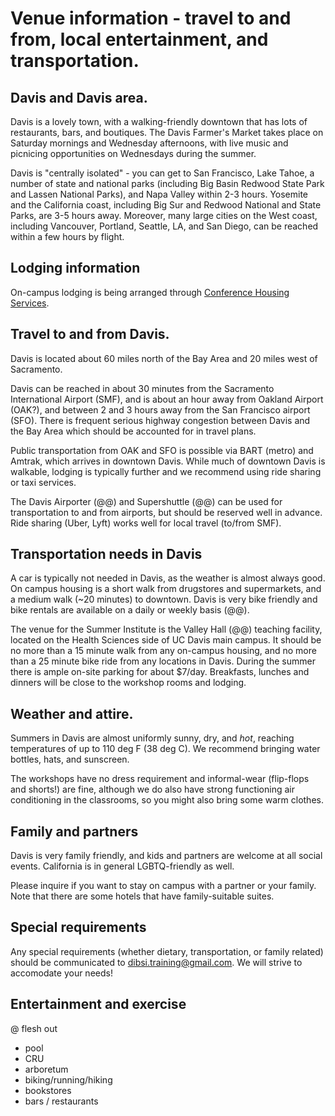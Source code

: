 # Venue information - travel to and from, local entertainment, and transportation.

## Davis and Davis area.

Davis is a lovely town, with a walking-friendly downtown that has lots
of restaurants, bars, and boutiques.  The Davis Farmer's Market takes
place on Saturday mornings and Wednesday afternoons, with live music
and picnicing opportunities on Wednesdays during the summer.

Davis is "centrally isolated" - you can get to San Francisco, Lake
Tahoe, a number of state and national parks (including Big Basin
Redwood State Park and Lassen National Parks), and Napa Valley within
2-3 hours.  Yosemite and the California coast, including Big Sur and
Redwood National and State Parks, are 3-5 hours away.  Moreover, many
large cities on the West coast, including Vancouver, Portland,
Seattle, LA, and San Diego, can be reached within a few hours by
flight.

## Lodging information

On-campus lodging is being arranged through [Conference Housing Services](http://confhsg.ucdavis.edu/hostingaconference/rates/).

## Travel to and from Davis.

Davis is located about 60 miles north of the Bay Area and 20 miles west of
Sacramento.

Davis can be reached in about 30 minutes from the Sacramento
International Airport (SMF), and is about an hour away from Oakland
Airport (OAK?), and between 2 and 3 hours away from the San Francisco
airport (SFO).  There is frequent serious highway congestion between Davis
and the Bay Area which should be accounted for in travel plans.

Public transportation from OAK and SFO is possible via BART (metro)
and Amtrak, which arrives in downtown Davis.  While much of downtown
Davis is walkable, lodging is typically further and we recommend
using ride sharing or taxi services.

The Davis Airporter (@@) and Supershuttle (@@) can be used for
transportation to and from airports, but should be reserved well in
advance.  Ride sharing (Uber, Lyft) works well for local travel
(to/from SMF).



## Transportation needs in Davis

A car is typically not needed in Davis, as the weather is almost
always good.  On campus housing is a short walk from drugstores and
supermarkets, and a medium walk (~20 minutes) to downtown.  Davis is
very bike friendly and bike rentals are available on a daily or weekly
basis (@@).

The venue for the Summer Institute is the Valley Hall (@@) teaching
facility, located on the Health Sciences side of UC Davis main campus.
It should be no more than a 15 minute walk from any on-campus housing,
and no more than a 25 minute bike ride from any locations in Davis.
During the summer there is ample on-site parking for about $7/day.
Breakfasts, lunches and dinners will be close to the workshop rooms
and lodging.

## Weather and attire.

Summers in Davis are almost uniformly sunny, dry, and *hot*, reaching
temperatures of up to 110 deg F (38 deg C).  We recommend bringing
water bottles, hats, and sunscreen.

The workshops have no dress requirement and informal-wear (flip-flops
and shorts!) are fine, although we do also have strong functioning air
conditioning in the classrooms, so you might also bring some warm
clothes.

## Family and partners

Davis is very family friendly, and kids and partners are welcome at all
social events.  California is in general LGBTQ-friendly as well.

Please inquire if you want to stay on campus with a partner or your
family.  Note that there are some hotels that have family-suitable
suites.

## Special requirements

Any special requirements (whether dietary, transportation, or family related)
should be communicated to dibsi.training@gmail.com.  We will strive to
accomodate your needs!

## Entertainment and exercise

@ flesh out

* pool
* CRU
* arboretum
* biking/running/hiking
* bookstores
* bars / restaurants
